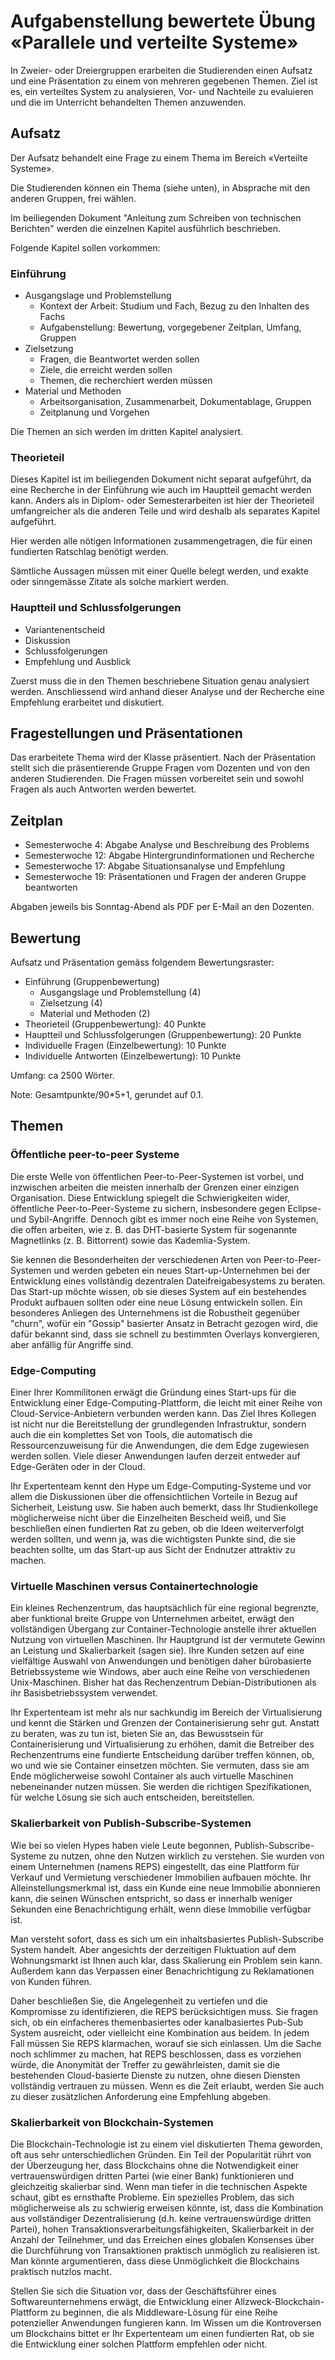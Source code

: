 # Aufgabenstellung bewertete Übung «Parallele und verteilte Systeme»

In Zweier- oder Dreiergruppen erarbeiten die Studierenden einen Aufsatz und eine Präsentation zu einem von mehreren gegebenen Themen.
Ziel ist es, ein verteiltes System zu analysieren, Vor- und Nachteile zu evaluieren und die im Unterricht behandelten Themen anzuwenden.

## Aufsatz
Der Aufsatz behandelt eine Frage zu einem Thema im Bereich «Verteilte Systeme».

Die Studierenden können ein Thema (siehe unten), in Absprache mit den anderen Gruppen, frei wählen.

Im beiliegenden Dokument "Anleitung zum Schreiben von technischen Berichten" werden die einzelnen Kapitel ausführlich
beschrieben.

Folgende Kapitel sollen vorkommen:
### Einführung
- Ausgangslage und Problemstellung
  - Kontext der Arbeit: Studium und Fach, Bezug zu den Inhalten des Fachs
  - Aufgabenstellung: Bewertung, vorgegebener Zeitplan, Umfang, Gruppen
- Zielsetzung
  - Fragen, die Beantwortet werden sollen
  - Ziele, die erreicht werden sollen
  - Themen, die recherchiert werden müssen
- Material und Methoden
  - Arbeitsorganisation, Zusammenarbeit, Dokumentablage, Gruppen
  - Zeitplanung und Vorgehen

Die Themen an sich werden im dritten Kapitel analysiert.

### Theorieteil
Dieses Kapitel ist im beiliegenden Dokument nicht separat aufgeführt, da eine Recherche in der Einführung wie auch im
Hauptteil gemacht werden kann.
Anders als in Diplom- oder Semesterarbeiten ist hier der Theorieteil umfangreicher als die anderen Teile und wird 
deshalb als separates Kapitel aufgeführt.

Hier werden alle nötigen Informationen zusammengetragen, die für einen fundierten Ratschlag benötigt werden.

Sämtliche Aussagen müssen mit einer Quelle belegt werden, und exakte oder sinngemässe Zitate als solche markiert werden.

### Hauptteil und Schlussfolgerungen
- Variantenentscheid
- Diskussion
- Schlussfolgerungen
- Empfehlung und Ausblick

Zuerst muss die in den Themen beschriebene Situation genau analysiert werden. 
Anschliessend wird anhand dieser Analyse und der Recherche eine Empfehlung erarbeitet und diskutiert.

## Fragestellungen und Präsentationen
Das erarbeitete Thema wird der Klasse präsentiert. 
Nach der Präsentation stellt sich die präsentierende Gruppe Fragen vom Dozenten und von den anderen Studierenden. 
Die Fragen müssen vorbereitet sein und sowohl Fragen als auch Antworten werden bewertet.

## Zeitplan
- Semesterwoche 4: Abgabe Analyse und Beschreibung des Problems
- Semesterwoche 12: Abgabe Hintergrundinformationen und Recherche
- Semesterwoche 17: Abgabe Situationsanalyse und Empfehlung
- Semesterwoche 19: Präsentationen und Fragen der anderen Gruppe beantworten 

Abgaben jeweils bis Sonntag-Abend als PDF per E-Mail an den Dozenten.

## Bewertung
Aufsatz und Präsentation gemäss folgendem Bewertungsraster: 
- Einführung (Gruppenbewertung)
  - Ausgangslage und Problemstellung (4)
  - Zielsetzung (4)
  - Material und Methoden (2)
- Theorieteil (Gruppenbewertung): 40 Punkte
- Hauptteil und Schlussfolgerungen (Gruppenbewertung): 20 Punkte
- Individuelle Fragen (Einzelbewertung): 10 Punkte
- Individuelle Antworten (Einzelbewertung): 10 Punkte 

Umfang: ca 2500 Wörter.

Note: Gesamtpunkte/90*5+1, gerundet auf 0.1.

## Themen

### Öffentliche peer-to-peer Systeme
Die erste Welle von öffentlichen Peer-to-Peer-Systemen ist vorbei, und inzwischen arbeiten die meisten innerhalb der Grenzen einer einzigen Organisation.
Diese Entwicklung spiegelt die Schwierigkeiten wider, öffentliche Peer-to-Peer-Systeme zu sichern, insbesondere gegen Eclipse- und Sybil-Angriffe.
Dennoch gibt es immer noch eine Reihe von Systemen, die offen arbeiten, wie z. B. das DHT-basierte System für sogenannte Magnetlinks (z. B. Bittorrent) sowie das Kademlia-System.
					
Sie kennen die Besonderheiten der verschiedenen Arten von Peer-to-Peer-Systemen und werden gebeten ein neues Start-up-Unternehmen bei der Entwicklung eines vollständig dezentralen Dateifreigabesystems zu beraten.
Das Start-up möchte wissen, ob sie dieses System auf ein bestehendes Produkt aufbauen sollten oder eine neue Lösung entwickeln sollen.
Ein besonderes Anliegen des Unternehmens ist die Robustheit gegenüber "churn", wofür ein "Gossip" basierter Ansatz in Betracht gezogen wird, die dafür bekannt sind, dass sie schnell zu bestimmten Overlays konvergieren, aber anfällig für Angriffe sind.

### Edge-Computing
Einer Ihrer Kommilitonen erwägt die Gründung eines Start-ups für die Entwicklung einer Edge-Computing-Plattform, die leicht mit einer Reihe von Cloud-Service-Anbietern verbunden werden kann.
Das Ziel Ihres Kollegen ist nicht nur die Bereitstellung der grundlegenden Infrastruktur, sondern auch die ein komplettes Set von Tools, die automatisch die Ressourcenzuweisung für die Anwendungen, die dem Edge zugewiesen werden sollen. 
Viele dieser Anwendungen laufen derzeit entweder auf Edge-Geräten oder in der Cloud.
					
Ihr Expertenteam kennt den Hype um Edge-Computing-Systeme und vor allem die Diskussionen über die offensichtlichen Vorteile in Bezug auf Sicherheit, Leistung usw. 
Sie haben auch bemerkt, dass Ihr Studienkollege möglicherweise nicht über die Einzelheiten Bescheid weiß, und Sie beschließen einen fundierten Rat zu geben, ob die Ideen weiterverfolgt werden sollten, und wenn ja, was die wichtigsten Punkte sind, die sie beachten sollte, um das Start-up aus Sicht der Endnutzer attraktiv zu machen.

### Virtuelle Maschinen versus Containertechnologie
Ein kleines Rechenzentrum, das hauptsächlich für eine regional begrenzte, aber funktional breite Gruppe von Unternehmen arbeitet, erwägt den vollständigen Übergang zur Container-Technologie anstelle ihrer aktuellen Nutzung von virtuellen Maschinen.
Ihr Hauptgrund ist der vermutete Gewinn an Leistung und Skalierbarkeit (sagen sie).
Ihre Kunden setzen auf eine vielfältige Auswahl von Anwendungen und benötigen daher bürobasierte Betriebssysteme wie Windows, aber auch eine Reihe von verschiedenen Unix-Maschinen.
Bisher hat das Rechenzentrum Debian-Distributionen als ihr Basisbetriebssystem verwendet.

Ihr Expertenteam ist mehr als nur sachkundig im Bereich der Virtualisierung und kennt die Stärken und Grenzen der Containerisierung sehr gut.
Anstatt zu beraten, was zu tun ist, bieten Sie an, das Bewusstsein für Containerisierung und Virtualisierung zu erhöhen, damit die Betreiber des Rechenzentrums eine fundierte Entscheidung darüber treffen können, ob, wo und wie sie Container einsetzen möchten.
Sie vermuten, dass sie am Ende möglicherweise sowohl Container als auch virtuelle Maschinen nebeneinander nutzen müssen.
Sie werden die richtigen Spezifikationen, für welche Lösung sie sich auch entscheiden, bereitstellen.

### Skalierbarkeit von Publish-Subscribe-Systemen
Wie bei so vielen Hypes haben viele Leute begonnen, Publish-Subscribe-Systeme zu nutzen, ohne den Nutzen wirklich zu verstehen.
Sie wurden von einem Unternehmen (namens REPS) eingestellt, das eine Plattform für Verkauf und Vermietung verschiedener Immobilien aufbauen möchte.
Ihr Alleinstellungsmerkmal ist, dass ein Kunde eine neue Immobilie abonnieren kann, die seinen Wünschen entspricht, so dass er innerhalb weniger Sekunden eine Benachrichtigung erhält, wenn diese Immobilie verfügbar ist.
					
Man versteht sofort, dass es sich um ein inhaltsbasiertes Publish-Subscribe System handelt.
Aber angesichts der derzeitigen Fluktuation auf dem Wohnungsmarkt ist Ihnen auch klar, dass Skalierung ein Problem sein kann.
Außerdem kann das Verpassen einer Benachrichtigung zu Reklamationen von Kunden führen.
					
Daher beschließen Sie, die Angelegenheit zu vertiefen und die Kompromisse zu identifizieren, die REPS berücksichtigen muss.
Sie fragen sich, ob ein einfacheres themenbasiertes oder kanalbasiertes Pub-Sub System ausreicht, oder vielleicht eine Kombination aus beidem.
In jedem Fall müssen Sie REPS klarmachen, worauf sie sich einlassen.
Um die Sache noch schlimmer zu machen, hat REPS beschlossen, dass es vorziehen würde, die Anonymität der Treffer zu gewährleisten, damit sie die bestehenden Cloud-basierte Dienste zu nutzen, ohne diesen Diensten vollständig vertrauen zu müssen.
Wenn es die Zeit erlaubt, werden Sie auch zu dieser zusätzlichen Anforderung eine Empfehlung abgeben.

### Skalierbarkeit von Blockchain-Systemen
Die Blockchain-Technologie ist zu einem viel diskutierten Thema geworden, oft aus sehr unterschiedlichen Gründen.
Ein Teil der Popularität rührt von der Überzeugung her, dass Blockchains ohne die Notwendigkeit einer vertrauenswürdigen dritten Partei (wie einer Bank) funktionieren und gleichzeitig skalierbar sind.
Wenn man tiefer in die technischen Aspekte schaut, gibt es ernsthafte Probleme. 
Ein spezielles Problem, das sich möglicherweise als zu schwierig erweisen könnte, ist, dass die Kombination aus vollständiger Dezentralisierung (d.h. keine vertrauenswürdige dritten Partei), hohen Transaktionsverarbeitungsfähigkeiten, Skalierbarkeit in der Anzahl der Teilnehmer, und das Erreichen eines globalen Konsenses über die Durchführung von Transaktionen praktisch unmöglich zu realisieren ist.
Man könnte argumentieren, dass diese Unmöglichkeit die Blockchains praktisch nutzlos macht.
					
Stellen Sie sich die Situation vor, dass der Geschäftsführer eines Softwareunternehmens erwägt, die Entwicklung einer Allzweck-Blockchain-Plattform zu beginnen, die als Middleware-Lösung für eine Reihe potenzieller Anwendungen fungieren kann.
Im Wissen um die Kontroversen um Blockchains bittet er Ihr Expertenteam um einen fundierten Rat, ob sie die Entwicklung einer solchen Plattform empfehlen oder nicht.
